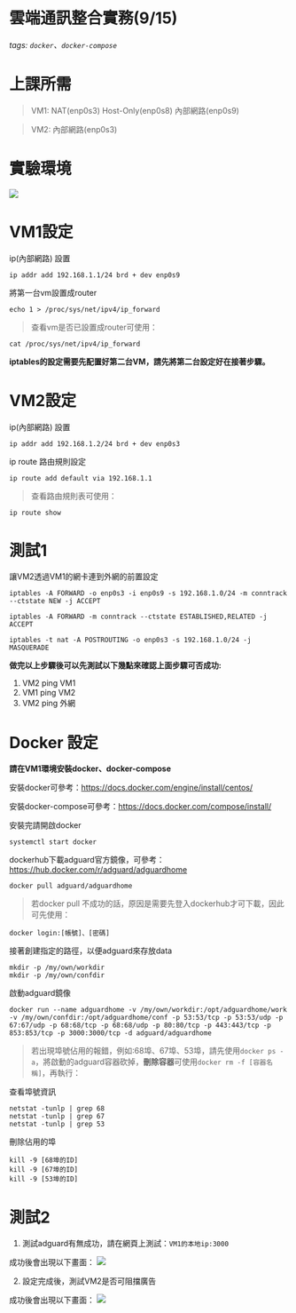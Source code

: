 # 雲端通訊整合實務(9/15)
###### tags: `docker`、`docker-compose`
# 上課所需
> VM1:
> NAT(enp0s3)
> Host-Only(enp0s8)
> 內部網路(enp0s9)

> VM2:
> 內部網路(enp0s3)


# 實驗環境
![](https://i.imgur.com/9ceGHOQ.png)

# VM1設定

ip(內部網路) 設置
```
ip addr add 192.168.1.1/24 brd + dev enp0s9
```

將第一台vm設置成router
```
echo 1 > /proc/sys/net/ipv4/ip_forward
```


> 查看vm是否已設置成router可使用：
```
cat /proc/sys/net/ipv4/ip_forward
```

**iptables的設定需要先配置好第二台VM，請先將第二台設定好在接著步驟。**

# VM2設定

ip(內部網路) 設置
```
ip addr add 192.168.1.2/24 brd + dev enp0s3
```

ip route 路由規則設定
```
ip route add default via 192.168.1.1
```
> 查看路由規則表可使用：
```
ip route show
```


# 測試1
讓VM2透過VM1的網卡連到外網的前置設定
```
iptables -A FORWARD -o enp0s3 -i enp0s9 -s 192.168.1.0/24 -m conntrack --ctstate NEW -j ACCEPT
```

```
iptables -A FORWARD -m conntrack --ctstate ESTABLISHED,RELATED -j ACCEPT
```

```
iptables -t nat -A POSTROUTING -o enp0s3 -s 192.168.1.0/24 -j MASQUERADE
```

**做完以上步驟後可以先測試以下幾點來確認上面步驟可否成功:**
1. VM2 ping VM1
2. VM1 ping VM2
3. VM2 ping 外網

# Docker 設定

**請在VM1環境安裝docker、docker-compose**

安裝docker可參考：https://docs.docker.com/engine/install/centos/

安裝docker-compose可參考：https://docs.docker.com/compose/install/

安裝完請開啟docker
```
systemctl start docker
```

dockerhub下載adguard官方鏡像，可參考：
https://hub.docker.com/r/adguard/adguardhome

```
docker pull adguard/adguardhome
```
> 若docker pull 不成功的話，原因是需要先登入dockerhub才可下載，因此可先使用：

```
docker login:[帳號]、[密碼]
```

接著創建指定的路徑，以便adguard來存放data

```
mkdir -p /my/own/workdir
mkdir -p /my/own/confdir
```

啟動adguard鏡像

```
docker run --name adguardhome -v /my/own/workdir:/opt/adguardhome/work -v /my/own/confdir:/opt/adguardhome/conf -p 53:53/tcp -p 53:53/udp -p 67:67/udp -p 68:68/tcp -p 68:68/udp -p 80:80/tcp -p 443:443/tcp -p 853:853/tcp -p 3000:3000/tcp -d adguard/adguardhome
```

> 若出現埠號佔用的報錯，例如:68埠、67埠、53埠，請先使用`docker ps -a`，將啟動的adguard容器砍掉，**刪除容器**可使用`docker rm -f [容器名稱]`，再執行：

查看埠號資訊
```
netstat -tunlp | grep 68
netstat -tunlp | grep 67
netstat -tunlp | grep 53
```
刪除佔用的埠
```
kill -9 [68埠的ID]
kill -9 [67埠的ID]
kill -9 [53埠的ID]
```

# 測試2

1. 測試adguard有無成功，請在網頁上測試：`VM1的本地ip:3000`

成功後會出現以下畫面：
![](https://i.imgur.com/Mo0CTVC.png)

2. 設定完成後，測試VM2是否可阻擋廣告

成功後會出現以下畫面：
![](https://i.imgur.com/iM3muqg.jpg)



